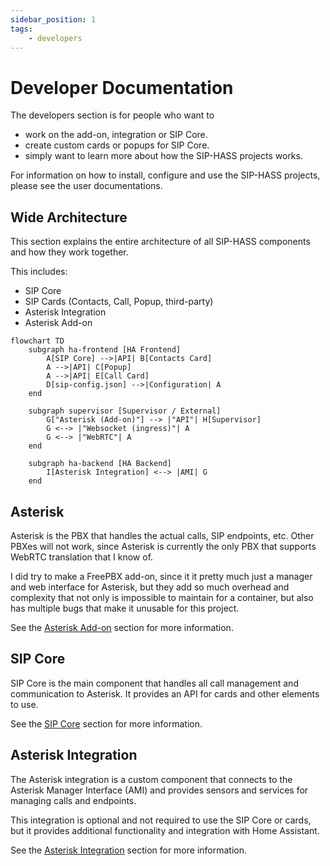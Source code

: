 ```yaml
---
sidebar_position: 1
tags:
    - developers
---
```


# Developer Documentation

The developers section is for people who want to
- work on the add-on, integration or SIP Core.
- create custom cards or popups for SIP Core.
- simply want to learn more about how the SIP-HASS projects works.

For information on how to install, configure and use the SIP-HASS projects,
please see the user documentations.

## Wide Architecture

This section explains the entire architecture of all SIP-HASS components and how they work together.

This includes:
- SIP Core
- SIP Cards (Contacts, Call, Popup, third-party)
- Asterisk Integration
- Asterisk Add-on

```mermaid
flowchart TD
    subgraph ha-frontend [HA Frontend]
        A[SIP Core] -->|API| B[Contacts Card]
        A -->|API| C[Popup]
        A -->|API| E[Call Card]
        D[sip-config.json] -->|Configuration| A
    end

    subgraph supervisor [Supervisor / External]
        G["Asterisk (Add-on)"] --> |"API"| H[Supervisor]
        G <--> |"Websocket (ingress)"| A
        G <--> |"WebRTC"| A
    end

    subgraph ha-backend [HA Backend]
        I[Asterisk Integration] <--> |AMI| G
    end
```

## Asterisk

Asterisk is the PBX that handles the actual calls, SIP endpoints, etc.
Other PBXes will not work, since Asterisk is currently the only PBX
that supports WebRTC translation that I know of.

I did try to make a FreePBX add-on, since it it pretty much just
a manager and web interface for Asterisk, but they add so much
overhead and complexity that not only is impossible to maintain
for a container, but also has multiple bugs that make it unusable
for this project.

See the [Asterisk Add-on](/docs/developers/add-on/introduction) section for more information.

## SIP Core

SIP Core is the main component that handles all call management
and communication to Asterisk. It provides an API for cards and other elements to use.

See the [SIP Core](/docs/developers/card/introduction) section for more information.

## Asterisk Integration

The Asterisk integration is a custom component that connects to the Asterisk Manager Interface (AMI) and provides sensors and services for managing calls and endpoints.

This integration is optional and not required to use the SIP Core or cards, but it provides additional functionality and integration with Home Assistant.

See the [Asterisk Integration](/docs/developers/integration.md) section for more information.
